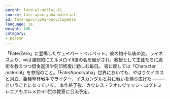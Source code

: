 ```yaml
---
parent: lord-el-melloi-ii
source: fate-apocrypha-material
id: fate-apocrypha-encyclopedia
language: ja
weight: 106
category:
- person
---
```


「Fate/Zero」に登場したウェイパー・ベルベット。彼の約十年後の姿。ライネスより、半ば強制的にエルメロイII世の名を継がされ、教授として生徒たちに魔術を教えつつ借金返済や刻印修復に勤しむ毎日。
彼に関しては「Character material」を参照のこと。「Fate/Apocrypha」世界においても、やはりケイネスと対立、亜種聖杯戦争でライダー、イスカンダルと共に戦いを繰り広げた———ということになっている。
本作終了後、カウレス・フオルヴェッジ・ユグドミレニアもエルメロイII世の教室に合流予定。
